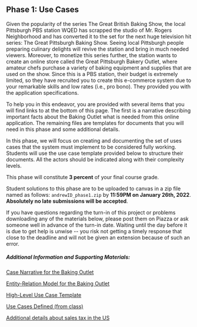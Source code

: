Phase 1: Use Cases
-

Given the popularity of the series The Great British Baking Show, the local Pittsburgh PBS station WQED has scrapped the studio of Mr. Rogers Neighborhood and has converted it to the set for the next huge television hit series: The Great Pittsburgh Baking Show.  Seeing local Pittsburgh people preparing culinary delights will revive the station and bring in much needed viewers.  Moreover, to monetize this series further, the station wants to create an online store called the Great Pittsburgh Bakery Outlet, where amateur chefs purchase a variety of baking equipment and supplies that are used on the show.  Since this is a PBS station, their budget is extremely limited, so they have recruited you to create this e-commerce system due to your remarkable skills and low rates (i.e., pro bono). They provided you with the application specifications. 

To help you in this endeavor, you are provided with several items that you will find links to at the bottom of this page. The first is a narrative describing important facts about the Baking Outlet what is needed from this online application. The remaining files are templates for documents that you will need in this phase and some additional details.

In this phase, we will focus on creating and documenting the set of uses cases that the system must implement to be considered fully working. Students will use the use case template provided below to structure their documents. All the actors should be indicated along with their complexity levels. 

This phase will constitute **3 percent** of your final course grade.

Student solutions to this phase are to be uploaded to canvas in a zip file named as follows: `andrewID_phase1.zip` by **11:59PM on January 26th, 2022**. **Absolutely no late submissions will be accepted**.

If you have questions regarding the turn-in of this project or problems downloading any of the materials below, please post them on Piazza or ask someone well in advance of the turn-in date. Waiting until the day before it is due to get help is unwise -- you risk not getting a timely response that close to the deadline and will not be given an extension because of such an error.

##### Additional Information and Supporting Materials:

[Case Narrative for the Baking Outlet](https://github.com/S22-67-272Q/67-272Q-P1/blob/main/baking_outlet_narrative.pdf)

[Entity-Relation Model for the Baking Outlet](https://github.com/S22-67-272Q/67-272Q-P1/blob/main/gpbo_erd.pdf)

[High-Level Use Case Template](https://github.com/S22-67-272Q/67-272Q-P1/tree/main/templates)

[Use Cases Defined (from class)]()

[Additional details about sales tax in the US](https://github.com/S22-67-272Q/67-272Q-P1/tree/main/additional_details)


